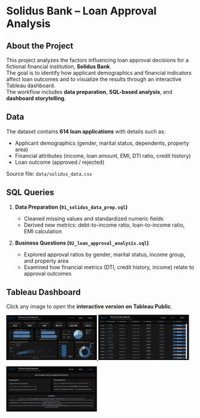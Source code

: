 # Solidus Bank – Loan Approval Analysis

## About the Project
This project analyzes the factors influencing loan approval decisions for a fictional financial institution, **Solidus Bank**.  
The goal is to identify how applicant demographics and financial indicators affect loan outcomes and to visualize the results through an interactive Tableau dashboard.  
The workflow includes **data preparation**, **SQL-based analysis**, and **dashboard storytelling**.

## Data
The dataset contains **614 loan applications** with details such as:
- Applicant demographics (gender, marital status, dependents, property area)
- Financial attributes (income, loan amount, EMI, DTI ratio, credit history)
- Loan outcome (approved / rejected)

Source file: `data/solidus_data.csv`

## SQL Queries
1. **Data Preparation (`01_solidus_data_prep.sql`)**  
   - Cleaned missing values and standardized numeric fields  
   - Derived new metrics: debt-to-income ratio, loan-to-income ratio, EMI calculation  

2. **Business Questions (`02_loan_approval_analysis.sql`)**  
   - Explored approval ratios by gender, marital status, income group, and property area  
   - Examined how financial metrics (DTI, credit history, income) relate to approval outcomes  

## Tableau Dashboard
Click any image to open the **interactive version on Tableau Public**.

<p>
  <a href="https://public.tableau.com/app/profile/emil.ganbarli/viz/SolidusBank/Overview">
    <img src="tableau/preview_1.png" width="48%" />
  </a>
  <a href="https://public.tableau.com/app/profile/emil.ganbarli/viz/SolidusBank/Details">
    <img src="tableau/preview_2.png" width="48%" />
  </a>
</p>
<p>
  <a href="https://public.tableau.com/app/profile/emil.ganbarli/viz/SolidusBank/Insights">
    <img src="tableau/preview_3.png" width="48%" />
  </a>
</p>
